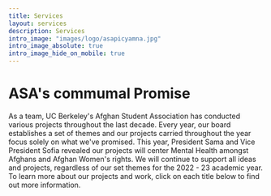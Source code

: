 ```yaml
---
title: Services
layout: services
description: Services
intro_image: "images/logo/asapicyamna.jpg"
intro_image_absolute: true
intro_image_hide_on_mobile: true
---
```


# ASA's commumal Promise

As a team, UC Berkeley's Afghan Student Association has conducted various projects throughout the last decade. Every year, our board establishes a set of themes and our projects carried throughout the year focus solely on what we've promised. This year, President Sama and Vice President Sofia revealed our projects will center Mental Health amongst Afghans and Afghan Women's rights. We will continue to support all ideas and projects, regardless of our set themes for the 2022 - 23 academic year. To learn more about our projects and work, click on each title below to find out more information.

